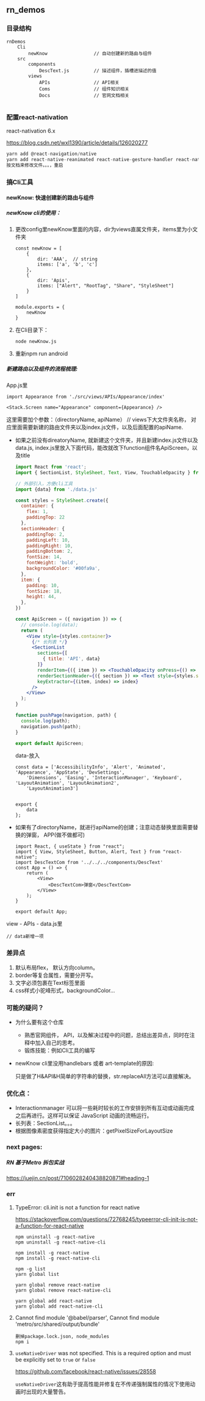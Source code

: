 ## rn_demos

### 目录结构

```
rnDemos
	Cli
		newKnow  				// 自动创建新的路由与组件
	src
		components
			DescText.js			// 描述组件，插槽进描述的值
		views
			APIs				// API相关
			Coms				// 组件知识相关
			Docs				// 官网文档相关
			
```



### 配置react-nativation

react-nativation 6.x

https://blog.csdn.net/wxl1390/article/details/126020277

```js
yarn add @react-navigation/native
yarn add react-native-reanimated react-native-gesture-handler react-native-screens react-native-safe-area-context @react-native-community/masked-view
按文档来修改文件。。。，重启
```

### 搞Cli工具

#### newKnow: 快速创建新的路由与组件

##### newKnow    cli的使用：

1. 更改config里newKnow里面的内容，dir为views直属文件夹，items里为小文件夹

   ```
   const newKnow = [
       {
           dir: 'AAA',  // string
           items: ['a', 'b', 'c']
       },
       {
           dir: 'Apis',
           items: ["Alert", "RootTag", "Share", "StyleSheet"]
       }
   ]
   
   module.exports = {
       newKnow
   }
   ```

2. 在Cli目录下：

   ```
   node newKnow.js
   ```

3. 重新npm run android



##### 新建路由以及组件的流程梳理:

App.js里

```
import Appearance from './src/views/APIs/Appearance/index'

<Stack.Screen name="Appearance" component={Appearance} />
```

这里需要加个参数：（directoryName, apiName）  // views下大文件夹名称， 对应里面需要新建的路由文件夹以及index.js文件，以及后面配置的apiName.

- 如果之前没有direatoryName, 就新建这个文件夹，并且新建index.js文件以及data.js, index.js里放入下面代码，能改就改下function组件名ApiScreen，以及title

  ```jsx
  import React from 'react';
  import { SectionList, StyleSheet, Text, View, TouchableOpacity } from 'react-native';
  
  // 外部引入，方便cli工具
  import {data} from './data.js'
  
  const styles = StyleSheet.create({
    container: {
      flex: 1,
      paddingTop: 22
    },
    sectionHeader: {
      paddingTop: 2,
      paddingLeft: 10,
      paddingRight: 10,
      paddingBottom: 2,
      fontSize: 14,
      fontWeight: 'bold',
      backgroundColor: '#00fa9a',
    },
    item: {
      padding: 10,
      fontSize: 18,
      height: 44,
    },
  })
  
  const ApiScreen = ({ navigation }) => {
    // console.log(data);
    return (
      <View style={styles.container}>
        {/* 长列表 */}
        <SectionList
          sections={[
            { title: 'API', data}
          ]}
          renderItem={({ item }) => <TouchableOpacity onPress={() => pushPage(navigation, item)}><Text style={styles.item}>{item}</Text></TouchableOpacity>}
          renderSectionHeader={({ section }) => <Text style={styles.sectionHeader}>{section.title}</Text>}
          keyExtractor={(item, index) => index}
        />
      </View>
    );
  }
  
  function pushPage(navigation, path) {
    console.log(path);
    navigation.push(path);
  }
  
  export default ApiScreen;
  ```

  data-放入

  ```
  const data = ['AccessibilityInfo', 'Alert', 'Animated', 'Appearance', 'AppState', 'DevSettings',
      'Dimensions', 'Easing', 'InteractionManager', 'Keyboard', 'LayoutAnimation', 'LayoutAnimation2',
      'LayoutAnimation3']
  
  
  export {
      data
  };
  ```

- 如果有了directoryName，就进行apiName的创建；注意动态替换里面需要替换的弹窗， APP(做不做都可)

  ```
  import React, { useState } from "react";
  import { View, StyleSheet, Button, Alert, Text } from "react-native";
  import DescTextCom from '../../../components/DescText'
  const App = () => {
      return (
          <View>
              <DescTextCom>弹窗</DescTextCom>
          </View>
      );
  }
  
  export default App;
  ```

  

view - APIs - data.js里

```
// data新增一项
```



















### 差异点

1. 默认布局flex， 默认方向column。
2. border等复合属性，需要分开写。
3. 文字必须包裹在Text标签里面
4. css样式小驼峰形式，backgroundColor...

### 可能的疑问？

- 为什么要有这个仓库
  - 熟悉官网组件， API，以及解决过程中的问题，总结出差异点，同时在注释中加入自己的思考。
  - 锻炼技能：例如Cli工具的编写
  
- newKnow    cli里没用handlebars 或者 art-template的原因:

  只是做了H&API&H简单的字符串的替换，str.replaceAll方法可以直接解决。



### 优化点：

- Interactionmanager 可以将一些耗时较长的工作安排到所有互动或动画完成之后再进行。这样可以保证 JavaScript 动画的流畅运行。
- 长列表：SectionList。。。
- 根据图像素密度获得指定大小的图片：getPixelSizeForLayoutSize

### next pages:

##### RN 基于Metro 拆包实战

https://juejin.cn/post/7106028240438820871#heading-1





### err

1. TypeError: cli.init is not a function for react native

   https://stackoverflow.com/questions/72768245/typeerror-cli-init-is-not-a-function-for-react-native

   ```
   npm uninstall -g react-native
   npm uninstall -g react-native-cli
   
   npm install -g react-native
   npm install -g react-native-cli
   
   npm -g list
   yarn global list
   
   yarn global remove react-native
   yarn global remove react-native-cli
   
   yarn global add react-native
   yarn global add react-native-cli
   ```

2. Cannot find module '@babel/parser', Cannot find module 'metro/src/shared/output/bundle'

   ```
   删掉package.lock.json, node_modules
   npm i
   ```

3. `useNativeDriver` was not specified. This is a required option and must be explicitly set to `true` or `false`

   https://github.com/facebook/react-native/issues/28558

   `useNativeDriver`这有助于提高性能并修复在不传递强制属性的情况下使用动画时出现的大量警告。

   